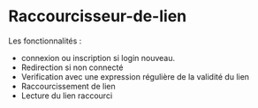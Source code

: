 # Raccourcisseur-de-lien

Les fonctionnalités :
- connexion ou inscription si login nouveau.
- Redirection si non connecté
- Verification avec une expression régulière de la validité du lien
- Raccourcissement de lien
- Lecture du lien raccourci 
